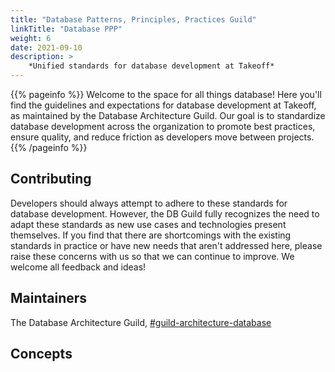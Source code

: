 ```yaml
---
title: "Database Patterns, Principles, Practices Guild"
linkTitle: "Database PPP"
weight: 6
date: 2021-09-10
description: >
    *Unified standards for database development at Takeoff*
---
```


{{% pageinfo %}}
Welcome to the space for all things database! Here you'll find the guidelines and expectations for database development at Takeoff, as maintained by the Database Architecture Guild. Our goal is to standardize database development across the organization to promote best practices, ensure quality, and reduce friction as developers move between projects.
{{% /pageinfo %}}

## Contributing
Developers should always attempt to adhere to these standards for database development. However, the DB Guild fully recognizes the need to adapt these standards as new use cases and technologies present themselves. If you find that there are shortcomings with the existing standards in practice or have new needs that aren't addressed here, please raise these concerns with us so that we can continue to improve. We welcome all feedback and ideas!

## Maintainers

The Database Architecture Guild, [#guild-architecture-database][slack]

## Concepts

[slack]: https://takeofftech.slack.com/archives/C02BVMDE7H8
